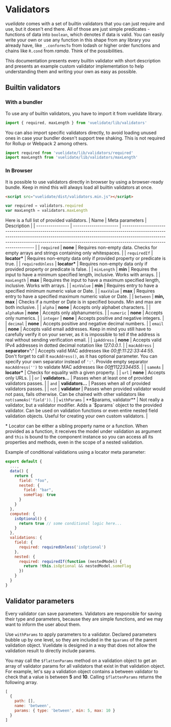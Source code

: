 # Validators

_vuelidate_ comes with a set of builtin validators that you can just require and use, but it doesn't end there. All of those are just simple predicates - functions of data into `boolean`, which denotes if data is valid. You can easily write your own or use any function in this shape from any library you already have, like `_.conformsTo` from lodash or higher order functions and chains like `R.cond` from _ramda_. Think of the possibilities.

This documentation presents every builtin validator with short description and presents an example custom validator implementation to help understanding them and writing your own as easy as possible.

## Builtin validators

### With а bundler

To use any of builtin validators, you have to import it from vuelidate library.

```js
import { required, maxLength } from 'vuelidate/lib/validators'
```

You can also import specific validators directly, to avoid loading unused ones in case your bundler doesn't support tree shaking. This is not required for Rollup or Webpack 2 among others.

```js
import required from 'vuelidate/lib/validators/required'
import maxLength from 'vuelidate/lib/validators/maxLength'
```

### In Browser

It is possible to use validators directly in browser by using a browser-ready bundle. Keep in mind this will always load all builtin validators at once.

```html
<script src="vuelidate/dist/validators.min.js"></script>
```

```js
var required = validators.required
var maxLength = validators.maxLength
```

Here is a full list of provided validators.
| Name             | Meta parameters        | Description                                                                                                                                                                                                                                                                   |
| ---------------- | ---------------------- | ----------------------------------------------------------------------------------------------------------------------------------------------------------------------------------------------------------------------------------------------------------------------------- |
| `required`       | **none**               | Requires non-empty data. Checks for empty arrays and strings containing only whitespaces.                                                                                                                                                                                     |
| `requiredIf`     | **locator\***          | Requires non-empty data only if provided property or predicate is true.                                                                                                                                                                                                       |
| `requiredUnless` | **locator\***          | Requires non-empty data only if provided property or predicate is false.                                                                                                                                                                                                      |
| `minLength`      | **min**                | Requires the input to have a minimum specified length, inclusive. Works with arrays.                                                                                                                                                                                          |
| `maxLength`      | **max**                | Requires the input to have a maximum specified length, inclusive. Works with arrays.                                                                                                                                                                                          |
| `minValue`       | **min**                | Requires entry to have a specified minimum numeric value or Date.                                                                                                                                                                                                             |
| `maxValue`       | **max**                | Requires entry to have a specified maximum numeric value or Date.                                                                                                                                                                                                             |
| `between`        | **min, max**           | Checks if a number or Date is in specified bounds. Min and max are both inclusive.                                                                                                                                                                                            |
| `alpha`          | **none**               | Accepts only alphabet characters.                                                                                                                                                                                                                                             |
| `alphaNum`       | **none**               | Accepts only alphanumerics.                                                                                                                                                                                                                                                   |
| `numeric`        | **none**               | Accepts only numerics.                                                                                                                                                                                                                                                        |
| `integer`        | **none**               | Accepts positive and negative integers.                                                                                                                                                                                                                                       |
| `decimal`        | **none**               | Accepts positive and negative decimal numbers.                                                                                                                                                                                                                                |
| `email`          | **none**               | Accepts valid email addresses. Keep in mind you still have to carefully verify it on your server, as it is impossible to tell if the address is real without sending verification email.                                                                                      |
| `ipAddress`      | **none**               | Accepts valid IPv4 addresses in dotted decimal notation like *127.0.0.1*.                                                                                                                                                                                                     |
| `macAddress`     | **separator=':'**      | Accepts valid MAC addresses like *00:ff:11:22:33:44:55*. Don't forget to call it `macAddress()`, as it has optional parameter. You can specify your own separator instead of `':'`. Provide empty separator `macAddress('')` to validate MAC addresses like *00ff1122334455*. |
| `sameAs`         | **locator\***          | Checks for equality with a given property.                                                                                                                                                                                                                                    |
| `url`            | **none**               | Accepts only URLs.                                                                                                                                                                                                                                                            |
| `or`             | **validators...**      | Passes when at least one of provided validators passes.                                                                                                                                                                                                                       |
| `and`            | **validators...**      | Passes when all of provided validators passes.                                                                                                                                                                                                                                |
| `not`            | **validator**          | Passes when provided validator would not pass, fails otherwise. Can be chained with other validators like `not(sameAs('field'))`.                                                                                                                                             |
| `withParams`     | **$params, validator** | Not really a validator, but a validator modifier. Adds a `$params` object to the provided validator. Can be used on validation functions or even entire nested field validation objects. Useful for creating your own custom validators.                                      |

\* Locator can be either a sibling property name or a function. When provided as a function, it receives the model under validation as argument and `this` is bound to the component instance so you can access all its properties and methods, even in the scope of a nested validation.

Example of conditional validations using a locator meta parameter:

```js
export default {
  ...,
  data() {
    return {
      field: "foo",
      nested: {
        field: "bar",
        someFlag: true
      }
    }
  },
  computed: {
    isOptional() {
      return true // some conditional logic here...
    }
  },
  validations: {
    field: {
      required: requiredUnless('isOptional')
    },
    nested: {
      required: requiredIf(function (nestedModel) {
        return !this.isOptional && nestedModel.someFlag
      })
    }
  }
}
```

## Validator parameters

Every validator can save parameters. Validators are responsible for saving their type and parameters, because they are simple functions, and we may want to inform the user about them.

Use `withParams` to apply parameters to a validator. Declared parameters bubble up by one level, so they are included in the `$params` of the parent validation object. Vuelidate is designed in a way that does not allow the validation result to directly include params.

You may call the `$flattenParams` method on a validation object to get an array of validator params for all validators that exist in that validation object. For example, let's say a validation object contains a between validator to check that a value is between **5** and **10**. Calling `$flattenParams` returns the following array.

```js
[
  {
    path: [],
    name: 'between',
    params: { type: 'between', min: 5, max: 10 }
  }
]
```
